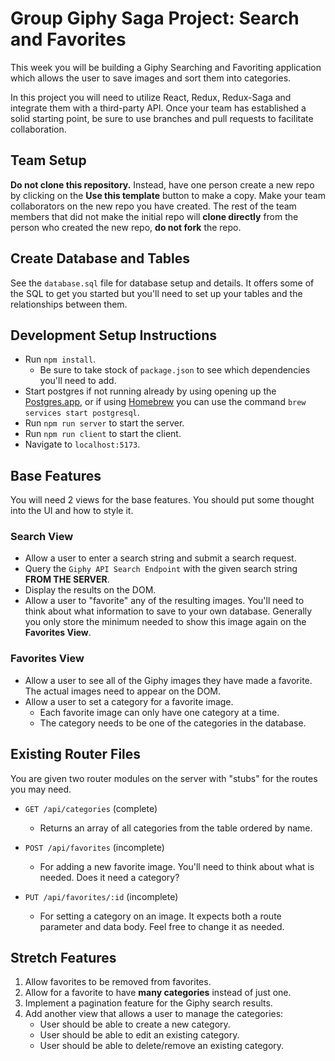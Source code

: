 # Group Giphy Saga Project: Search and Favorites

This week you will be building a Giphy Searching and Favoriting application which allows the user to save images and sort them into categories.

In this project you will need to utilize React, Redux, Redux-Saga and integrate them with a third-party API. Once your team has established a solid starting point, be sure to use branches and pull requests to facilitate collaboration.

## Team Setup

**Do not clone this repository.** Instead, have one person create a new repo by clicking on the **Use this template** button to make a copy. Make your team collaborators on the new repo you have created. The rest of the team members that did not make the initial repo will **clone directly** from the person who created the new repo, **do not fork** the repo.

## Create Database and Tables

See the `database.sql` file for database setup and details. It offers some of the SQL to get you started but you'll need to set up your tables and the relationships between them.

## Development Setup Instructions

- Run `npm install`.
  - Be sure to take stock of `package.json` to see which dependencies you'll need to add.
- Start postgres if not running already by using opening up the [Postgres.app](https://postgresapp.com), or if using [Homebrew](https://brew.sh) you can use the command `brew services start postgresql`.
- Run `npm run server` to start the server.
- Run `npm run client` to start the client.
- Navigate to `localhost:5173`.

## Base Features

You will need 2 views for the base features. You should put some thought into the UI and how to style it.

### Search View

- Allow a user to enter a search string and submit a search request.
- Query the `Giphy API Search Endpoint` with the given search string **FROM THE SERVER**.
- Display the results on the DOM.
- Allow a user to "favorite" any of the resulting images. You'll need to think about what information to save to your own database. Generally you only store the minimum needed to show this image again on the **Favorites View**.

### Favorites View

- Allow a user to see all of the Giphy images they have made a favorite. The actual images need to appear on the DOM.
- Allow a user to set a category for a favorite image.
  - Each favorite image can only have one category at a time.
  - The category needs to be one of the categories in the database.

## Existing Router Files

You are given two router modules on the server with "stubs" for the routes you may need.

- `GET /api/categories` (complete)

  - Returns an array of all categories from the table ordered by name.

- `POST /api/favorites` (incomplete)

  - For adding a new favorite image. You'll need to think about what is needed. Does it need a category?

- `PUT /api/favorites/:id` (incomplete)
  - For setting a category on an image. It expects both a route parameter and data body. Feel free to change it as needed.

## Stretch Features

1. Allow favorites to be removed from favorites.
1. Allow for a favorite to have **many categories** instead of just one.
1. Implement a pagination feature for the Giphy search results.
1. Add another view that allows a user to manage the categories:
   - User should be able to create a new category.
   - User should be able to edit an existing category.
   - User should be able to delete/remove an existing category.
